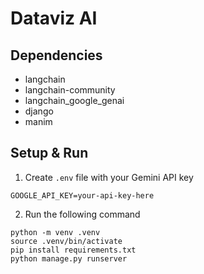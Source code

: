 Dataviz AI
==========

Dependencies
------------

- langchain
- langchain-community
- langchain_google_genai
- django
- manim

Setup & Run
-----------

1. Create `.env` file with your Gemini API key
```
GOOGLE_API_KEY=your-api-key-here
```

2. Run the following command
```
python -m venv .venv
source .venv/bin/activate
pip install requirements.txt
python manage.py runserver
```
